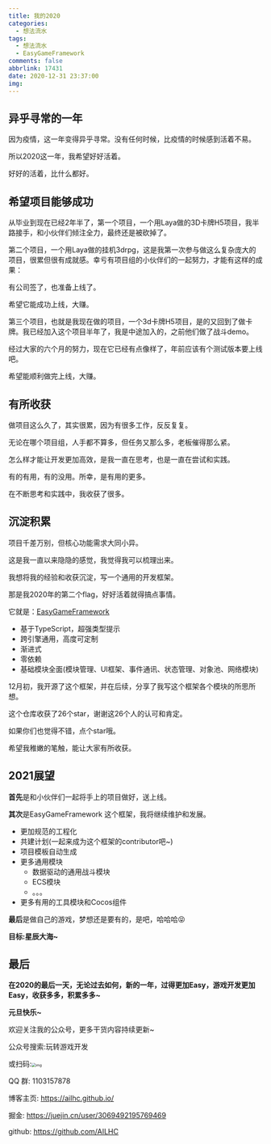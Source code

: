 ```yaml
---
title: 我的2020
categories:
  - 想法流水
tags:
  - 想法流水
  - EasyGameFramework
comments: false
abbrlink: 17431
date: 2020-12-31 23:37:00
img:
---
```

## 异乎寻常的一年

因为疫情，这一年变得异乎寻常。没有任何时候，比疫情的时候感到活着不易。

所以2020这一年，我希望好好活着。

好好的活着，比什么都好。

## 希望项目能够成功

从毕业到现在已经2年半了，第一个项目，一个用Laya做的3D卡牌H5项目，我半路接手，和小伙伴们倾注全力，最终还是被砍掉了。

第二个项目，一个用Laya做的挂机3drpg，这是我第一次参与做这么复杂庞大的项目，很累但很有成就感。幸亏有项目组的小伙伴们的一起努力，才能有这样的成果：

有公司签了，也准备上线了。

希望它能成功上线，大赚。

第三个项目，也就是我现在做的项目，一个3d卡牌H5项目，是的又回到了做卡牌。我已经加入这个项目半年了，我是中途加入的，之前他们做了战斗demo。

经过大家的六个月的努力，现在它已经有点像样了，年前应该有个测试版本要上线吧。

希望能顺利做完上线，大赚。

## 有所收获

做项目这么久了，其实很累，因为有很多工作，反反复复。

无论在哪个项目组，人手都不算多，但任务又那么多，老板催得那么紧。

怎么样才能让开发更加高效，是我一直在思考，也是一直在尝试和实践。

有的有用，有的没用。所幸，是有用的更多。

在不断思考和实践中，我收获了很多。

## 沉淀积累

项目千差万别，但核心功能需求大同小异。

这是我一直以来隐隐的感觉，我觉得我可以梳理出来。

我想将我的经验和收获沉淀，写一个通用的开发框架。

那是我2020年的第二个flag，好好活着就得搞点事情。

它就是：[EasyGameFramework](https://github.com/AILHC/EasyGameFrameworkOpen)

* 基于TypeScript，超强类型提示
* 跨引擎通用，高度可定制
* 渐进式
* 零依赖
* 基础模块全面(模块管理、UI框架、事件通讯、状态管理、对象池、网络模块)

12月初，我开源了这个框架，并在后续，分享了我写这个框架各个模块的所思所想。

这个仓库收获了26个star，谢谢这26个人的认可和肯定。

如果你们也觉得不错，点个star哦。

希望我稚嫩的笔触，能让大家有所收获。

## 2021展望

**首先**是和小伙伴们一起将手上的项目做好，送上线。

**其次**是EasyGameFramework 这个框架，我将继续维护和发展。

* 更加规范的工程化
* 共建计划(一起来成为这个框架的contributor吧~)
* 项目模板自动生成
* 更多通用模块
  * 数据驱动的通用战斗模块
  * ECS模块
  * 。。。
* 更多有用的工具模块和Cocos组件

**最后**是做自己的游戏，梦想还是要有的，是吧，哈哈哈😝

**目标:星辰大海~**

## 最后

**在2020的最后一天，无论过去如何，新的一年，过得更加Easy，游戏开发更加Easy，收获多多，积累多多~**

**元旦快乐~**

欢迎关注我的公众号，更多干货内容持续更新~

公众号搜索:玩转游戏开发





或扫码:<img src="https://p3-juejin.byteimg.com/tos-cn-i-k3u1fbpfcp/abd0c14c9c954e56af20adb71fa00da9~tplv-k3u1fbpfcp-zoom-1.image" alt="img" style="zoom:50%;" />



QQ 群: 1103157878

博客主页: https://ailhc.github.io/

掘金: https://juejin.cn/user/3069492195769469

github: https://github.com/AILHC








